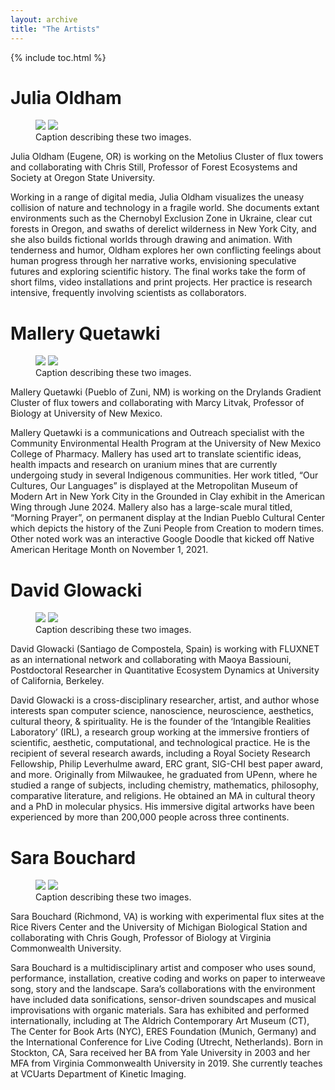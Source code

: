 ```yaml
---
layout: archive
title: "The Artists"
---
```


{% include toc.html %}

# Julia Oldham

<figure class="half">
	<img src="https://fluxnetair.github.io/images/Julia.jpg">
	<img src="https://fluxnetair.github.io/images/Chris_S.jpg">
	<figcaption>Caption describing these two images.</figcaption>
</figure>

Julia Oldham (Eugene, OR) is working on the Metolius Cluster of flux towers and collaborating with Chris Still, Professor of Forest Ecosystems and Society at Oregon State University.

Working in a range of digital media, Julia Oldham visualizes the uneasy collision of nature and technology in a fragile world. She documents extant environments such as the Chernobyl Exclusion Zone in Ukraine, clear cut forests in Oregon, and swaths of derelict wilderness in New York City, and she also builds fictional worlds through drawing and animation. With tenderness and humor, Oldham explores her own conflicting feelings about human progress through her narrative works, envisioning speculative futures and exploring scientific history. The final works take the form of short films, video installations and print projects. Her practice is research intensive, frequently involving scientists as collaborators.

# Mallery Quetawki

<figure class="half">
	<img src="https://fluxnetair.github.io/images/Mallery.jpg">
	<img src="https://fluxnetair.github.io/images/Marcy.jpg">
	<figcaption>Caption describing these two images.</figcaption>
</figure>

Mallery Quetawki (Pueblo of Zuni, NM) is working on the Drylands Gradient Cluster of flux towers and collaborating with Marcy Litvak, Professor of Biology at University of New Mexico.

Mallery Quetawki is a communications and Outreach specialist with the Community Environmental Health Program at the University of New Mexico College of Pharmacy. Mallery has used art to translate scientific ideas, health impacts and research on uranium mines that are currently undergoing study in several Indigenous communities. Her work titled, “Our Cultures, Our Languages” is displayed at the Metropolitan Museum of Modern Art in New York City in the Grounded in Clay exhibit in the American Wing through June 2024. Mallery also has a large-scale mural titled, “Morning Prayer”, on permanent display at the Indian Pueblo Cultural Center which depicts the history of the Zuni People from Creation to modern times. Other noted work was an interactive Google Doodle that kicked off Native American Heritage Month on November 1, 2021.

# David Glowacki

<figure class="half">
	<img src="https://fluxnetair.github.io/images/Dave.jpg">
	<img src="https://fluxnetair.github.io/images/Maoya.jpg">
	<figcaption>Caption describing these two images.</figcaption>
</figure>

David Glowacki (Santiago de Compostela, Spain) is working with FLUXNET as an international network and collaborating with Maoya Bassiouni, Postdoctoral Researcher in Quantitative Ecosystem Dynamics at University of California, Berkeley.

David Glowacki is a cross-disciplinary researcher, artist, and author whose interests span computer science, nanoscience, neuroscience, aesthetics, cultural theory, & spirituality. He is the founder of the ‘Intangible Realities Laboratory’ (IRL), a research group working at the immersive frontiers of scientific, aesthetic, computational, and technological practice. He is the recipient of several research awards, including a Royal Society Research Fellowship, Philip Leverhulme award, ERC grant, SIG-CHI best paper award, and more. Originally from Milwaukee, he graduated from UPenn, where he studied a range of subjects, including chemistry, mathematics, philosophy, comparative literature, and religions. He obtained an MA in cultural theory and a PhD in molecular physics. His immersive digital artworks have been experienced by more than 200,000 people across three continents.

# Sara Bouchard

<figure class="half">
	<img src="https://fluxnetair.github.io/images/Sara.jpg">
	<img src="https://fluxnetair.github.io/images/Chris_G.jpg">
	<figcaption>Caption describing these two images.</figcaption>
</figure>

Sara Bouchard (Richmond, VA) is working with experimental flux sites at the Rice Rivers Center and the University of Michigan Biological Station and collaborating with Chris Gough, Professor of Biology at Virginia Commonwealth University.

Sara Bouchard is a multidisciplinary artist and composer who uses sound, performance, installation, creative coding and works on paper to interweave song, story and the landscape. Sara’s collaborations with the environment have included data sonifications, sensor-driven soundscapes and musical improvisations with organic materials. Sara has exhibited and performed internationally, including at The Aldrich Contemporary Art Museum (CT), The Center for Book Arts (NYC), ERES Foundation (Munich, Germany) and the International Conference for Live Coding (Utrecht, Netherlands). Born in Stockton, CA, Sara received her BA from Yale University in 2003 and her MFA from Virginia Commonwealth University in 2019. She currently teaches at VCUarts Department of Kinetic Imaging.
